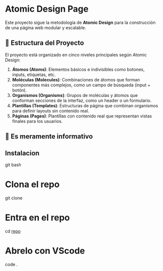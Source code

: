 # Atomic Design Page

Este proyecto sigue la metodología de **Atomic Design** para la construcción de una página web modular y escalable.

## 📌 Estructura del Proyecto

El proyecto está organizado en cinco niveles principales según Atomic Design:

1. **Átomos (Atoms)**: Elementos básicos e indivisibles como botones, inputs, etiquetas, etc.
2. **Moléculas (Molecules)**: Combinaciones de átomos que forman componentes más complejos, como un campo de búsqueda (input + botón).
3. **Organismos (Organisms)**: Grupos de moléculas y átomos que conforman secciones de la interfaz, como un header o un formulario.
4. **Plantillas (Templates)**: Estructuras de página que combinan organismos para definir layouts sin contenido real.
5. **Páginas (Pages)**: Plantillas con contenido real que representan vistas finales para los usuarios.

## 🚀 Es meramente informativo 

## Instalacion
git bash

# Clona el repo
git clone 

# Entra en el repo
cd [repo](https://github.com/RonniedeTal/Atomic-design.git)

# Abrelo con VScode
code .

